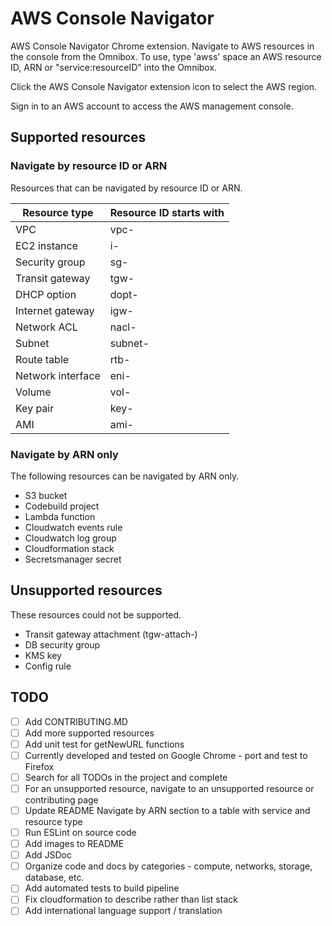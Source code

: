 # AWS Console Navigator

AWS Console Navigator Chrome extension. Navigate to AWS resources in the console from the Omnibox.
To use, type 'awss' space an AWS resource ID, ARN or "service:resourceID" into the Omnibox.

Click the AWS Console Navigator extension icon to select the AWS region.

Sign in to an AWS account to access the AWS management console.

## Supported resources

### Navigate by resource ID or ARN

Resources that can be navigated by resource ID or ARN.

| Resource type     | Resource ID starts with |
| ----------------- | ----------------------- |
| VPC               | vpc-                    |
| EC2 instance      | i-                      |
| Security group    | sg-                     |
| Transit gateway   | tgw-                    |
| DHCP option       | dopt-                   |
| Internet gateway  | igw-                    |
| Network ACL       | nacl-                   |
| Subnet            | subnet-                 |
| Route table       | rtb-                    |
| Network interface | eni-                    |
| Volume            | vol-                    |
| Key pair          | key-                    |
| AMI               | ami-                    |

### Navigate by ARN only

The following resources can be navigated by ARN only.

- S3 bucket
- Codebuild project
- Lambda function
- Cloudwatch events rule
- Cloudwatch log group
- Cloudformation stack
- Secretsmanager secret

## Unsupported resources

These resources could not be supported.

- Transit gateway attachment (tgw-attach-)
- DB security group
- KMS key
- Config rule

## TODO

- [ ] Add CONTRIBUTING.MD
- [ ] Add more supported resources
- [ ] Add unit test for getNewURL functions
- [ ] Currently developed and tested on Google Chrome - port and test to Firefox
- [ ] Search for all TODOs in the project and complete
- [ ] For an unsupported resource, navigate to an unsupported resource or contributing page
- [ ] Update README Navigate by ARN section to a table with service and resource type
- [ ] Run ESLint on source code
- [ ] Add images to README
- [ ] Add JSDoc
- [ ] Organize code and docs by categories - compute, networks, storage, database, etc.
- [ ] Add automated tests to build pipeline
- [ ] Fix cloudformation to describe rather than list stack
- [ ] Add international language support / translation
